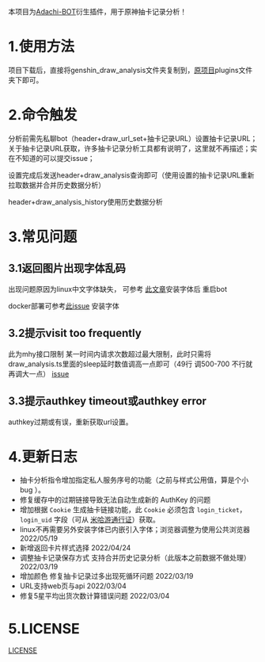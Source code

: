 本项目为[Adachi-BOT](https://github.com/SilveryStar/Adachi-BOT)衍生插件，用于原神抽卡记录分析！

# 1.使用方法

项目下载后，直接将genshin_draw_analysis文件夹复制到，[原项目](https://github.com/SilveryStar/Adachi-BOT)plugins文件夹下即可。

# 2.命令触发

分析前需先私聊bot（header+draw_url_set+抽卡记录URL）设置抽卡记录URL；关于抽卡记录URL获取，许多抽卡记录分析工具都有说明了，这里就不再描述；实在不知道的可以提交issue；

设置完成后发送header+draw_analysis查询即可（使用设置的抽卡记录URL重新拉取数据并合并历史数据分析）

header+draw_analysis_history使用历史数据分析

# 3.常见问题

## 3.1返回图片出现字体乱码

出现问题原因为linux中文字体缺失， 可参考 [此文章](https://www.cnblogs.com/helios-fz/p/13706157.html)安装字体后  重启bot

docker部署可参考[此issue](https://github.com/wickedll/genshin_draw_analysis/issues/5) 安装字体

## 3.2提示visit too frequently

此为mhy接口限制 某一时间内请求次数超过最大限制，此时只需将draw_analysis.ts里面的sleep延时数值调高一点即可（49行 调500-700 不行就再调大一点） [issue](https://github.com/wickedll/genshin_draw_analysis/issues/4)

## 3.3提示authkey timeout或authkey error

authkey过期或有误，重新获取url设置。

# 4.更新日志

- 抽卡分析指令增加指定私人服务序号的功能（之前与样式公用值，算是个小 bug ）。
- 修复缓存中的过期链接导致无法自动生成新的 AuthKey 的问题
- 增加根据 `Cookie` 生成抽卡链接功能，此 `Cookie` 必须包含 `login_ticket`，`login_uid` 字段（可从 [米哈游通行证](https://user.mihoyo.com/)）获取。
- linux不再需要另外安装字体已内嵌引入字体；浏览器调整为使用公共浏览器 2022/05/19
- 新增返回卡片样式选择 2022/04/24
- 调整抽卡记录保存方式 支持合并历史记录分析（此版本之前数据不做处理） 2022/03/19
- 增加颜色 修复抽卡记录过多出现死循环问题 2022/03/19
- URL支持web页与api 2022/03/04
- 修复5星平均出货次数计算错误问题 2022/03/04

# 5.LICENSE

[LICENSE](https://github.com/wickedll/genshin_draw_analysis/blob/master/LICENSE)